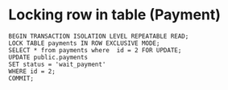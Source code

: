 

# Locking row in table (Payment)
```
BEGIN TRANSACTION ISOLATION LEVEL REPEATABLE READ;
LOCK TABLE payments IN ROW EXCLUSIVE MODE;
SELECT * from payments where  id = 2 FOR UPDATE;
UPDATE public.payments
SET status = 'wait_payment'
WHERE id = 2;
COMMIT;
```
